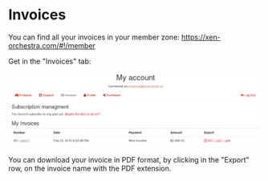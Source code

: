 # Invoices

You can find all your invoices in your member zone: https://xen-orchestra.com/#!/member

Get in the "Invoices" tab:

![](../assets/invoices.png)

You can download your invoice in PDF format, by clicking in the "Export" row, on the invoice name with the PDF extension.
